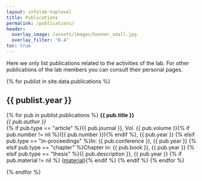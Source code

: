 ```yaml
---
layout: infolab-toplevel
title: Publications
permalink: /publications/
header:
  overlay_image: /assets/images/banner_small.jpg
  overlay_filter: "0.4"
toc: true
---
```


Here we only list publications related to the activities of the lab. For other publications of the lab members you can consult their personal pages.

{% for publist in site.data.publications %}
## {{ publist.year }}

{% for pub in publist.publications %}
**{{ pub.title }}**<br/>
*{{ pub.author }}*<br/>
{% if pub.type == "article" %}{{ pub.journal }}, Vol. {{ pub.volume }}{% if pub.number != nil %}({{ pub.number }}){% endif %}, {{ pub.year }}
{% elsif pub.type == "in-proceedings" %}In: {{ pub.conference }}, {{ pub.year }}
{% elsif pub.type == "chapter" %}Chapter in: {{ pub.book }}, {{ pub.year }}
{% elsif pub.type == "thesis" %}{{ pub.description }}, {{ pub.year }}
{% if pub.material != nil %} (<a href="{{ pub.material }}">material</a>){% endif %}
{% endif %}
{% endfor %}

{% endfor %}
